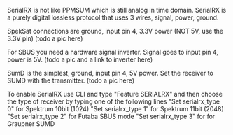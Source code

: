SerialRX is not like PPMSUM which is still analog in time domain. SerialRX is a purely digital lossless protocol that uses 3 wires, signal, power, ground.

SpekSat connections are ground, input pin 4, 3.3V power (NOT 5V, use the 3.3V pin)
(todo a pic here)

For SBUS you need a hardware signal inverter. Signal goes to input pin 4, power is 5V.
(todo a pic and a link to inverter here)

SumD is the simplest, ground, input pin 4, 5V power. Set the receiver to SUMD with the transmitter.
(todo a pic here)

To enable SerialRX use CLI and type
"Feature SERIALRX"
and then choose the type of receiver by typing one of the following lines
"Set serialrx_type 0" for Spektrum 10bit (1024)
"Set serialrx_type 1" for Spektrum 11bit (2048)
"Set serialrx_type 2" for Futaba SBUS mode
"Set serialrx_type 3" for  for Graupner SUMD
